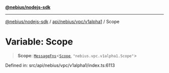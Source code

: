[**@nebius/nodejs-sdk**](../../../../../README.md)

***

[@nebius/nodejs-sdk](../../../../../README.md) / [api/nebius/vpc/v1alpha1](../README.md) / Scope

# Variable: Scope

> **Scope**: [`MessageFns`](../../../../../runtime/protos/core/interfaces/MessageFns.md)\<[`Scope`](../interfaces/Scope.md), `"nebius.vpc.v1alpha1.Scope"`\>

Defined in: src/api/nebius/vpc/v1alpha1/index.ts:6113
